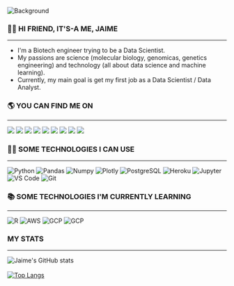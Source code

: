 ![Background](https://drive.google.com/uc?export=view&id=122fp2rscTMZTj4aLpkaPcg0i9F7lvLUk)

### 👋🏻 HI FRIEND, IT'S-A ME, JAIME
-----------------------------------------------------------------------------------------------------------------------------------------------------------------------

  - I'm a Biotech engineer trying to be a Data Scientist.
  - My passions are science (molecular biology, genomicas, genetics engineering) and technology (all about data science and machine learning). 
  - Currently, my main goal is get my first job as a Data Scientist / Data Analyst.

### 🌎 YOU CAN FIND ME ON
-----------------------------------------------------------------------------------------------------------------------------------------------------------------------

  [<img src="https://img.shields.io/badge/Twitter-1DA1F2?style=for-the-badge&logo=twitter&logoColor=white">](https://twitter.com/jaimefalconsoli)
  [<img src="https://img.shields.io/badge/LinkedIn-0077B5?style=for-the-badge&logo=linkedin&logoColor=white">](https://www.linkedin.com/in/jaimefalconsolis/)
  [<img src="https://img.shields.io/badge/Kaggle-20BEFF?style=for-the-badge&logo=Kaggle&logoColor=white">](https://www.kaggle.com/jaimefalconsolis)
  [<img src="https://img.shields.io/badge/Stack_Overflow-FE7A16?style=for-the-badge&logo=stack-overflow&logoColor=white">](https://stackoverflow.com/users/18505014/jaime-falc%c3%b3n-sol%c3%ads)
  [<img src="https://img.shields.io/badge/Instagram-E4405F?style=for-the-badge&logo=instagram&logoColor=white">](https://www.instagram.com/jaimefalconsolis/)
  [<img src="https://img.shields.io/badge/Platzi-98CA3F?style=for-the-badge&logo=Platzi&logoColor=white">](https://platzi.com/p/jaimefalconsolis)
  [<img src="https://img.shields.io/badge/Deepnote-3793EF?style=for-the-badge&logo=Deepnote&logoColor=white">](https://deepnote.com/@jaimefalconsolis)
  [<img src="https://img.shields.io/badge/DataCamp-03EF62?style=for-the-badge&logo=DataCamp&logoColor=white">](https://www.datacamp.com/profile/jaimefalconsolis)
  [<img src="https://img.shields.io/badge/Tableau-E97627?style=for-the-badge&logo=Tableau&logoColor=white">](https://public.tableau.com/app/profile/jaimefalconsolis)

### 👨‍💻 SOME TECHNOLOGIES I CAN USE
-----------------------------------------------------------------------------------------------------------------------------------------------------------------------

  ![Python](https://img.shields.io/badge/Python-FFD43B?style=for-the-badge&logo=python&logoColor=blue)
  ![Pandas](https://img.shields.io/badge/Pandas-2C2D72?style=for-the-badge&logo=pandas&logoColor=white)
  ![Numpy](https://img.shields.io/badge/Numpy-777BB4?style=for-the-badge&logo=numpy&logoColor=white)
  ![Plotly](https://img.shields.io/badge/Plotly-239120?style=for-the-badge&logo=plotly&logoColor=white)
  ![PostgreSQL](https://img.shields.io/badge/PostgreSQL-316192?style=for-the-badge&logo=postgresql&logoColor=white)
  ![Heroku](https://img.shields.io/badge/Heroku-430098?style=for-the-badge&logo=heroku&logoColor=white)
  ![Jupyter](https://img.shields.io/badge/Jupyter-F37626?style=for-the-badge&logo=Jupyter&logoColor=white)
  ![VS Code](https://img.shields.io/badge/Visual_Studio_Code-0078D4?style=for-the-badge&logo=visual%20studio%20code&logoColor=white)
  ![Git](https://img.shields.io/badge/git-%23F05033.svg?style=for-the-badge&logo=git&logoColor=white)

### 📚 SOME TECHNOLOGIES I'M CURRENTLY LEARNING
-----------------------------------------------------------------------------------------------------------------------------------------------------------------------

  ![R](https://img.shields.io/badge/R-276DC3?style=for-the-badge&logo=R&logoColor=white)
  ![AWS](https://img.shields.io/badge/Amazon_AWS-FF9900?style=for-the-badge&logo=amazonaws&logoColor=white)
  ![GCP](https://img.shields.io/badge/GoogleCloud-4285F4?style=for-the-badge&logo=Google-Cloud&logoColor=white)
  ![GCP](https://img.shields.io/badge/PowerBI-F2C811?style=for-the-badge&logo=PowerBi&logoColor=white)
  
### MY STATS
-----------------------------------------------------------------------------------------------------------------------------------------------------------------------

  ![Jaime's GitHub stats](https://github-readme-stats.vercel.app/api?username=jaimefalconsolis&show_icons=true&theme=dark)<br/><br/>
  [![Top Langs](https://github-readme-stats.vercel.app/api/top-langs/?username=jaimefalconsolis&layout=compact)](https://github.com/jaimefalconsolis/github-readme-stats)

<!---
JaimeFalconSolis/JaimeFalconSolis is a ✨ special ✨ repository because its `README.md` (this file) appears on your GitHub profile.
You can click the Preview link to take a look at your changes.
--->
